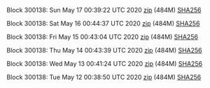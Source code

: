 Block 300138: Sun May 17 00:39:22 UTC 2020 [zip](https://dash-bootstrap.ams3.digitaloceanspaces.com/testnet/2020-05-17/bootstrap.dat.zip) (484M) [SHA256](https://dash-bootstrap.ams3.digitaloceanspaces.com/testnet/2020-05-17/sha256.txt)

Block 300138: Sat May 16 00:44:37 UTC 2020 [zip](https://dash-bootstrap.ams3.digitaloceanspaces.com/testnet/2020-05-16/bootstrap.dat.zip) (484M) [SHA256](https://dash-bootstrap.ams3.digitaloceanspaces.com/testnet/2020-05-16/sha256.txt)

Block 300138: Fri May 15 00:43:04 UTC 2020 [zip](https://dash-bootstrap.ams3.digitaloceanspaces.com/testnet/2020-05-15/bootstrap.dat.zip) (484M) [SHA256](https://dash-bootstrap.ams3.digitaloceanspaces.com/testnet/2020-05-15/sha256.txt)

Block 300138: Thu May 14 00:43:39 UTC 2020 [zip](https://dash-bootstrap.ams3.digitaloceanspaces.com/testnet/2020-05-14/bootstrap.dat.zip) (484M) [SHA256](https://dash-bootstrap.ams3.digitaloceanspaces.com/testnet/2020-05-14/sha256.txt)

Block 300138: Wed May 13 00:41:24 UTC 2020 [zip](https://dash-bootstrap.ams3.digitaloceanspaces.com/testnet/2020-05-13/bootstrap.dat.zip) (484M) [SHA256](https://dash-bootstrap.ams3.digitaloceanspaces.com/testnet/2020-05-13/sha256.txt)

Block 300138: Tue May 12 00:38:50 UTC 2020 [zip](https://dash-bootstrap.ams3.digitaloceanspaces.com/testnet/2020-05-12/bootstrap.dat.zip) (484M) [SHA256](https://dash-bootstrap.ams3.digitaloceanspaces.com/testnet/2020-05-12/sha256.txt)
